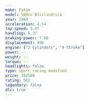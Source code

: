 ```yaml
---
make: Paton
model: 500cc Bicilindrica
year: 1969
acceleration: 4.54
top-speed: 5.47
handling: 6.37
braking-power: 7.00
displacement: 498
engine: ["2 Cylinders", "4 Stroke"]
power: --
weight: --
torque: --
headlights: false
type: sport racing modified
price: 362500
rating: 562
legendary: false
dlc: true
---
```

